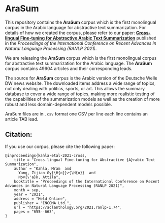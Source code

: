 # AraSum 


This repository contains the **AraSum** corpus which is the first monolingual corpus in the Arabic language for abstractive text summarization. For details of how we created the corpus, please refer to our paper: [**Cross-lingual Fine-tuning for Abstractive Arabic Text Summarization**](https://aclanthology.org/2021.ranlp-1.74/) published in the _Proceedings of the International Conference on Recent Advances in Natural Language Processing (RANLP 2021)_.




We are releasing the **AraSum** corpus which is the first monolingual corpus for abstractive text summarization for the Arabic language. The **AraSum** corpus contains 49604 articles and their corresponding leads.


The source for **AraSum** corpus is the Arabic version of the Deutsche Welle DW news website. The downloaded items address a wide range of topics, not only dealing with politics, sports, or art. This allows the summary database to cover a wide range of topics, making more realistic testing of the capabilities of the summarization models as well as the creation of more robust and less domain-dependent models possible.


AraSum files are in ```.csv``` format one CSV per line each line contains an article TAB lead.

## Citation: 
If you use our corpus, please cite the following paper: 
```
@inproceedings{kahla-etal-2021-cross,
    title = "Cross-lingual Fine-tuning for Abstractive {A}rabic Text Summarization",
    author = "Kahla, Mram  and
      Yang, Zijian Gy{\H{o}}z{\H{o}}  and
      Nov{\'a}k, Attila",
    booktitle = "Proceedings of the International Conference on Recent Advances in Natural Language Processing (RANLP 2021)",
    month = sep,
    year = "2021",
    address = "Held Online",
    publisher = "INCOMA Ltd.",
    url = "https://aclanthology.org/2021.ranlp-1.74",
    pages = "655--663",
}
```
